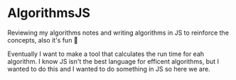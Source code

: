 # AlgorithmsJS
Reviewing my algorithms notes and writing algorithms in JS to reinforce the concepts, also it's fun 🤩

Eventually I want to make a tool that calculates  the run time for eah algorithm.
I know JS isn't the best language for efficent algorithms, but I wanted to do this and I wanted to do something in JS so here we are.

